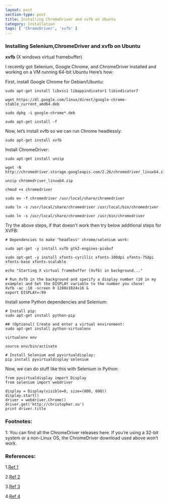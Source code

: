 ```yaml
---
layout: post
section-type: post
title: Installing ChromeDriver and xvfb on Ubuntu
category: Installation
tags: [ 'ChromeDriver', 'xvfb' ]
---
```


### Installing Selenium,ChromeDriver and xvfb on Ubuntu
 **xvfb** (X windows virtual framebuffer)

I recently got Selenium, Google Chrome, and ChromeDriver installed and working on a VM running 64-bit Ubuntu Here’s how:

First, install Google Chrome for Debian/Ubuntu:
```
sudo apt-get install libxss1 libappindicator1 libindicator7

wget https://dl.google.com/linux/direct/google-chrome-stable_current_amd64.deb

sudo dpkg -i google-chrome*.deb

sudo apt-get install -f
```
Now, let’s install xvfb so we can run Chrome headlessly:

```
sudo apt-get install xvfb
```

Install ChromeDriver:

```
sudo apt-get install unzip

wget -N http://chromedriver.storage.googleapis.com/2.26/chromedriver_linux64.zip

unzip chromedriver_linux64.zip

chmod +x chromedriver

sudo mv -f chromedriver /usr/local/share/chromedriver

sudo ln -s /usr/local/share/chromedriver /usr/local/bin/chromedriver

sudo ln -s /usr/local/share/chromedriver /usr/bin/chromedriver
```
Try the above steps, if that doesn't work then try below additional steps for XVFB:
```
# Dependencies to make "headless" chrome/selenium work:

sudo apt-get -y install xvfb gtk2-engines-pixbuf

sudo apt-get -y install xfonts-cyrillic xfonts-100dpi xfonts-75dpi xfonts-base xfonts-scalable

echo "Starting X virtual framebuffer (Xvfb) in background..."

# Run Xvfb in the background and specify a display number (10 in my example) and Set the DISPLAY variable to the number you chose:
Xvfb -ac :10 -screen 0 1280x1024x16 &
export DISPLAY=:99
```
Install some Python dependencies and Selenium:
```
# Install pip:
sudo apt-get install python-pip

## (Optional) Create and enter a virtual environment:
sudo apt-get install python-virtualenv

virtualenv env

source env/bin/activate

# Install Selenium and pyvirtualdisplay:
pip install pyvirtualdisplay selenium
```
Now, we can do stuff like this with Selenium in Python:

```
from pyvirtualdisplay import Display
from selenium import webdriver

display = Display(visible=0, size=(800, 600))
display.start()
driver = webdriver.Chrome()
driver.get('http://christopher.su')
print driver.title
```
### Footnotes:
1: You can find all the ChromeDriver releases here. If you’re using a 32-bit system or a non-Linux OS, the ChromeDriver download used above won’t work.

### References:
1.[Ref 1](https://christopher.su/2015/selenium-chromedriver-ubuntu/)

2.[Ref 2](https://gist.github.com/keepitsimple/a0aa7a2e10ab930d741d)

3.[Ref 3](https://medium.com/@griggheo/running-selenium-webdriver-tests-using-firefox-headless-mode-on-ubuntu-d32500bb6af2)

4.[Ref 4](https://askubuntu.com/questions/79280/how-to-install-chrome-browser-properly-via-command-line)
